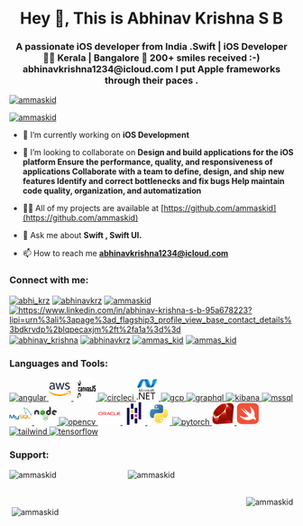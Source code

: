<h1 align="center">Hey 👋, This is Abhinav Krishna S B</h1>
<h3 align="center">A passionate iOS developer from India .Swift | iOS Developer 🧑‍💻 Kerala | Bangalore 📍 200+ smiles received :-) abhinavkrishna1234@icloud.com I put Apple frameworks through their paces .</h3>

<p align="left"> <a href="https://github.com/ryo-ma/github-profile-trophy"><img src="https://github-profile-trophy.vercel.app/?username=ammaskid" alt="ammaskid" /></a> </p>

<p align="left"> <a href="https://twitter.com/ammaskid" target="blank"><img src="https://img.shields.io/twitter/follow/ammaskid?logo=twitter&style=for-the-badge" alt="ammaskid" /></a> </p>

- 🔭 I’m currently working on **iOS Development**

- 👯 I’m looking to collaborate on **Design and build applications for the iOS platform Ensure the performance, quality, and responsiveness of applications Collaborate with a team to define, design, and ship new features Identify and correct bottlenecks and fix bugs Help maintain code quality, organization, and automatization**

- 👨‍💻 All of my projects are available at [https://github.com/ammaskid](https://github.com/ammaskid)

- 💬 Ask me about **Swift , Swift UI.**

- 📫 How to reach me **abhinavkrishna1234@icloud.com**

<h3 align="left">Connect with me:</h3>
<p align="left">
<a href="https://codepen.io/abhi_krz" target="blank"><img align="center" src="https://raw.githubusercontent.com/rahuldkjain/github-profile-readme-generator/master/src/images/icons/Social/codepen.svg" alt="abhi_krz" height="30" width="40" /></a>
<a href="https://dev.to/abhinavkrz" target="blank"><img align="center" src="https://raw.githubusercontent.com/rahuldkjain/github-profile-readme-generator/master/src/images/icons/Social/devto.svg" alt="abhinavkrz" height="30" width="40" /></a>
<a href="https://twitter.com/ammaskid" target="blank"><img align="center" src="https://raw.githubusercontent.com/rahuldkjain/github-profile-readme-generator/master/src/images/icons/Social/twitter.svg" alt="ammaskid" height="30" width="40" /></a>
<a href="https://linkedin.com/in/https://www.linkedin.com/in/abhinav-krishna-s-b-95a678223?lipi=urn%3ali%3apage%3ad_flagship3_profile_view_base_contact_details%3bdkrvdp%2blqpecaxjm%2ft%2fa1a%3d%3d" target="blank"><img align="center" src="https://raw.githubusercontent.com/rahuldkjain/github-profile-readme-generator/master/src/images/icons/Social/linked-in-alt.svg" alt="https://www.linkedin.com/in/abhinav-krishna-s-b-95a678223?lipi=urn%3ali%3apage%3ad_flagship3_profile_view_base_contact_details%3bdkrvdp%2blqpecaxjm%2ft%2fa1a%3d%3d" height="30" width="40" /></a>
<a href="https://stackoverflow.com/users/abhinav_krishna" target="blank"><img align="center" src="https://raw.githubusercontent.com/rahuldkjain/github-profile-readme-generator/master/src/images/icons/Social/stack-overflow.svg" alt="abhinav_krishna" height="30" width="40" /></a>
<a href="https://codesandbox.com/abhinavkrz" target="blank"><img align="center" src="https://raw.githubusercontent.com/rahuldkjain/github-profile-readme-generator/master/src/images/icons/Social/codesandbox.svg" alt="abhinavkrz" height="30" width="40" /></a>
<a href="https://kaggle.com/ammas_kid" target="blank"><img align="center" src="https://raw.githubusercontent.com/rahuldkjain/github-profile-readme-generator/master/src/images/icons/Social/kaggle.svg" alt="ammas_kid" height="30" width="40" /></a>
<a href="https://instagram.com/ammas_kid" target="blank"><img align="center" src="https://raw.githubusercontent.com/rahuldkjain/github-profile-readme-generator/master/src/images/icons/Social/instagram.svg" alt="ammas_kid" height="30" width="40" /></a>
</p>

<h3 align="left">Languages and Tools:</h3>
<p align="left"> <a href="https://angular.io" target="_blank" rel="noreferrer"> <img src="https://angular.io/assets/images/logos/angular/angular.svg" alt="angular" width="40" height="40"/> </a> <a href="https://aws.amazon.com" target="_blank" rel="noreferrer"> <img src="https://raw.githubusercontent.com/devicons/devicon/master/icons/amazonwebservices/amazonwebservices-original-wordmark.svg" alt="aws" width="40" height="40"/> </a> <a href="https://canvasjs.com" target="_blank" rel="noreferrer"> <img src="https://raw.githubusercontent.com/Hardik0307/Hardik0307/master/assets/canvasjs-charts.svg" alt="canvasjs" width="40" height="40"/> </a> <a href="https://circleci.com" target="_blank" rel="noreferrer"> <img src="https://www.vectorlogo.zone/logos/circleci/circleci-icon.svg" alt="circleci" width="40" height="40"/> </a> <a href="https://dotnet.microsoft.com/" target="_blank" rel="noreferrer"> <img src="https://raw.githubusercontent.com/devicons/devicon/master/icons/dot-net/dot-net-original-wordmark.svg" alt="dotnet" width="40" height="40"/> </a> <a href="https://cloud.google.com" target="_blank" rel="noreferrer"> <img src="https://www.vectorlogo.zone/logos/google_cloud/google_cloud-icon.svg" alt="gcp" width="40" height="40"/> </a> <a href="https://graphql.org" target="_blank" rel="noreferrer"> <img src="https://www.vectorlogo.zone/logos/graphql/graphql-icon.svg" alt="graphql" width="40" height="40"/> </a> <a href="https://www.elastic.co/kibana" target="_blank" rel="noreferrer"> <img src="https://www.vectorlogo.zone/logos/elasticco_kibana/elasticco_kibana-icon.svg" alt="kibana" width="40" height="40"/> </a> <a href="https://www.microsoft.com/en-us/sql-server" target="_blank" rel="noreferrer"> <img src="https://www.svgrepo.com/show/303229/microsoft-sql-server-logo.svg" alt="mssql" width="40" height="40"/> </a> <a href="https://www.mysql.com/" target="_blank" rel="noreferrer"> <img src="https://raw.githubusercontent.com/devicons/devicon/master/icons/mysql/mysql-original-wordmark.svg" alt="mysql" width="40" height="40"/> </a> <a href="https://nodejs.org" target="_blank" rel="noreferrer"> <img src="https://raw.githubusercontent.com/devicons/devicon/master/icons/nodejs/nodejs-original-wordmark.svg" alt="nodejs" width="40" height="40"/> </a> <a href="https://opencv.org/" target="_blank" rel="noreferrer"> <img src="https://www.vectorlogo.zone/logos/opencv/opencv-icon.svg" alt="opencv" width="40" height="40"/> </a> <a href="https://www.oracle.com/" target="_blank" rel="noreferrer"> <img src="https://raw.githubusercontent.com/devicons/devicon/master/icons/oracle/oracle-original.svg" alt="oracle" width="40" height="40"/> </a> <a href="https://pandas.pydata.org/" target="_blank" rel="noreferrer"> <img src="https://raw.githubusercontent.com/devicons/devicon/2ae2a900d2f041da66e950e4d48052658d850630/icons/pandas/pandas-original.svg" alt="pandas" width="40" height="40"/> </a> <a href="https://www.python.org" target="_blank" rel="noreferrer"> <img src="https://raw.githubusercontent.com/devicons/devicon/master/icons/python/python-original.svg" alt="python" width="40" height="40"/> </a> <a href="https://pytorch.org/" target="_blank" rel="noreferrer"> <img src="https://www.vectorlogo.zone/logos/pytorch/pytorch-icon.svg" alt="pytorch" width="40" height="40"/> </a> <a href="https://www.ruby-lang.org/en/" target="_blank" rel="noreferrer"> <img src="https://raw.githubusercontent.com/devicons/devicon/master/icons/ruby/ruby-original.svg" alt="ruby" width="40" height="40"/> </a> <a href="https://developer.apple.com/swift/" target="_blank" rel="noreferrer"> <img src="https://raw.githubusercontent.com/devicons/devicon/master/icons/swift/swift-original.svg" alt="swift" width="40" height="40"/> </a> <a href="https://tailwindcss.com/" target="_blank" rel="noreferrer"> <img src="https://www.vectorlogo.zone/logos/tailwindcss/tailwindcss-icon.svg" alt="tailwind" width="40" height="40"/> </a> <a href="https://www.tensorflow.org" target="_blank" rel="noreferrer"> <img src="https://www.vectorlogo.zone/logos/tensorflow/tensorflow-icon.svg" alt="tensorflow" width="40" height="40"/> </a> </p>

<h3 align="left">Support:</h3>
<p><a href="https://www.buymeacoffee.com/ammaskid"> <img align="left" src="https://cdn.buymeacoffee.com/buttons/v2/default-yellow.png" height="50" width="210" alt="ammaskid" /></a><a href="https://ko-fi.com/ammaskid"> <img align="left" src="https://cdn.ko-fi.com/cdn/kofi3.png?v=3" height="50" width="210" alt="ammaskid" /></a></p><br><br>

<p><img align="left" src="https://github-readme-stats.vercel.app/api/top-langs?username=ammaskid&show_icons=true&theme=merko&locale=en&layout=compact" alt="ammaskid" /></p>

<p>&nbsp;<img align="center" src="https://github-readme-stats.vercel.app/api?username=ammaskid&show_icons=true&theme=tokyonight&title_color=fff700&text_color=eeff00&locale=en" alt="ammaskid" /></p>
